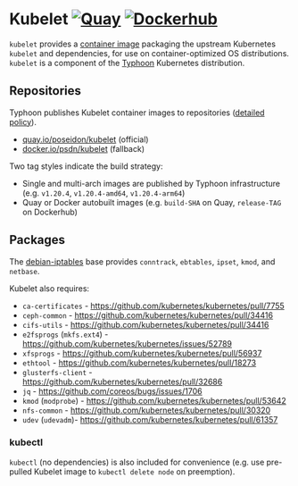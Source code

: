 # Kubelet [![Quay](https://img.shields.io/badge/container-quay-green)](https://quay.io/repository/poseidon/kubelet) [![Dockerhub](https://img.shields.io/badge/container-dockerhub-blue)](https://hub.docker.com/r/psdn/kubelet)

`kubelet` provides a [container image](https://quay.io/repository/poseidon/kubelet) packaging the upstream Kubernetes `kubelet` and dependencies, for use on container-optimized OS distributions. `kubelet` is a component of the [Typhoon](https://github.com/poseidon/typhoon) Kubernetes distribution.

## Repositories

Typhoon publishes Kubelet container images to repositories ([detailed policy](https://typhoon.psdn.io/topics/security/#container-images)).

* [quay.io/poseidon/kubelet](https://quay.io/repository/poseidon/kubelet) (official)
* [docker.io/psdn/kubelet](https://hub.docker.com/repository/docker/psdn/kubelet) (fallback)

Two tag styles indicate the build strategy:

* Single and multi-arch images are published by Typhoon infrastructure (e.g. `v1.20.4`, `v1.20.4-amd64`, `v1.20.4-arm64`)
* Quay or Docker autobuilt images (e.g. `build-SHA` on Quay, `release-TAG` on Dockerhub)

## Packages

The [debian-iptables](https://github.com/kubernetes/kubernetes/tree/master/build/debian-iptables) base provides `conntrack`, `ebtables`, `ipset`, `kmod`, and `netbase`.

Kubelet also requires:

* `ca-certificates` - https://github.com/kubernetes/kubernetes/pull/7755
* `ceph-common` - https://github.com/kubernetes/kubernetes/pull/34416
* `cifs-utils` - https://github.com/kubernetes/kubernetes/pull/34416
* `e2fsprogs` (`mkfs.ext4`) - https://github.com/kubernetes/kubernetes/issues/52789
* `xfsprogs` - https://github.com/kubernetes/kubernetes/pull/56937
* `ethtool` - https://github.com/kubernetes/kubernetes/pull/18273
* `glusterfs-client` - https://github.com/kubernetes/kubernetes/pull/32686
* `jq` - https://github.com/coreos/bugs/issues/1706
* `kmod` (`modprobe`) - https://github.com/kubernetes/kubernetes/pull/53642
* `nfs-common` - https://github.com/kubernetes/kubernetes/pull/30320
* `udev` (`udevadm`)- https://github.com/kubernetes/kubernetes/pull/61357

### kubectl

`kubectl` (no dependencies) is also included for convenience (e.g. use pre-pulled Kubelet image to `kubectl delete node` on preemption).
